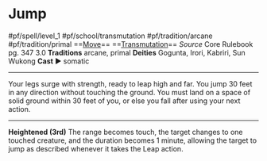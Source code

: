 # Jump
#pf/spell/level_1 #pf/school/transmutation #pf/tradition/arcane #pf/tradition/primal
==[Move](../../../Traits/Move.md)== ==[Transmutation](../../../Traits/Transmutation.md)==
*Source* Core Rulebook pg. 347 3.0
**Traditions** arcane, primal
**Deities** Gogunta, Irori, Kabriri, Sun Wukong
**Cast** ► somatic

---
Your legs surge with strength, ready to leap high and far. You jump 30 feet in any direction without touching the ground. You must land on a space of solid ground within 30 feet of you, or else you fall after using your next action.
<hr>

**Heightened (3rd)** The range becomes touch, the target changes to one touched creature, and the duration becomes 1 minute, allowing the target to jump as described whenever it takes the Leap action.